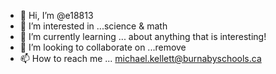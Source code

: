 - 👋 Hi, I’m @e18813
- 👀 I’m interested in ...science & math
- 🌱 I’m currently learning ... about anything that is interesting!
- 💞️ I’m looking to collaborate on ...remove
- 📫 How to reach me ... michael.kellett@burnabyschools.ca

<!---
e18813/e18813 is a ✨ special ✨ repository because its `README.md` (this file) appears on your GitHub profile.
You can click the Preview link to take a look at your changes.
--->
